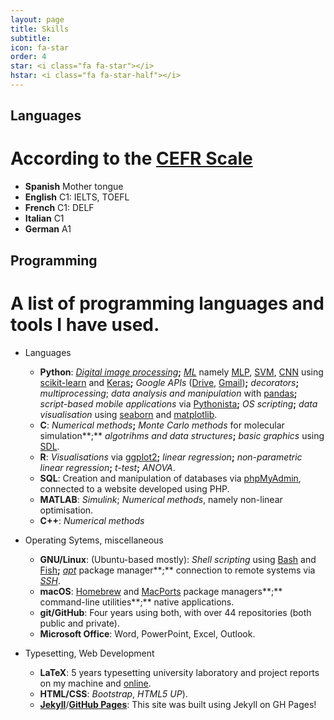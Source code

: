 ```yaml
---
layout: page 
title: Skills
subtitle: 
icon: fa-star
order: 4
star: <i class="fa fa-star"></i> 
hstar: <i class="fa fa-star-half"></i> 
---
```


## Languages
# According to the [CEFR Scale](https://www.coe.int/en/web/common-european-framework-reference-languages/level-descriptions)
- **Spanish** Mother tongue 
- **English** C1: IELTS, TOEFL
- **French** C1: DELF
- **Italian** C1
- **German** A1

## Programming 
# A list of programming languages and tools I have used.
- Languages
    - **Python**: [_Digital image processing_](https://en.wikipedia.org/wiki/Digital_image_processing)**;** 
[_ML_](https://en.wikipedia.org/wiki/Machine_learning) 
namely [MLP](https://en.wikipedia.org/wiki/Multilayer_perceptron), [SVM](https://en.wikipedia.org/wiki/Support-vector_machine), [CNN](https://en.wikipedia.org/wiki/Convolutional_neural_network) 
using [scikit-learn](https://scikit-learn.org/stable/index.html) 
and [Keras](https://keras.io/)**;** 
_Google APIs_ ([Drive](https://developers.google.com/drive/), [Gmail](https://developers.google.com/gmail/api/))**;** 
_decorators_**;** _multiprocessing_; 
_data analysis and manipulation_ with [pandas](https://pandas.pydata.org/)**;**
_script-based mobile applications_ via [Pythonista](https://omz-software.com/pythonista/)**;**
_OS scripting_**;**
_data visualisation_  using [seaborn](https://seaborn.pydata.org/) and [matplotlib](https://matplotlib.org/).
    - **C**: _Numerical methods_**;** 
 _Monte Carlo methods_ for molecular simulation**;** 
_algotrihms and data structures_**;**
_basic graphics_ using [SDL](https://www.libsdl.org/).
    - **R**: _Visualisations_ via [ggplot2](https://ggplot2.tidyverse.org/index.html)**;**
_linear regression_**;** _non-parametric linear regression_**;**
_t-test_**;** _ANOVA_. 
    - **SQL**: Creation and manipulation of databases via [phpMyAdmin](https://www.phpmyadmin.net/), connected to a website developed using PHP.  
    - **MATLAB**: _Simulink_; _Numerical methods_, namely non-linear optimisation.
    - **C++**: _Numerical methods_

- Operating Sytems, miscellaneous
    - **GNU/Linux**: (Ubuntu-based mostly): _Shell scripting_ using [Bash](https://www.gnu.org/software/bash/) and [Fish](https://fishshell.com/)**;**
[_apt_](https://en.wikipedia.org/wiki/APT_(software)) package manager**;**
connection to remote systems via [_SSH_](https://en.wikipedia.org/wiki/Secure_Shell).
    - **macOS**: [Homebrew](https://brew.sh/) and [MacPorts](https://ports.macports.org/) package managers**;** command-line utilities**;** native applications.
    - **git/GitHub**: Four years using both, with over 44 repositories (both public and private).  
    - **Microsoft Office**: Word, PowerPoint, Excel, Outlook.

- Typesetting, Web Development
    - **LaTeX**: 5 years typesetting university laboratory and project reports on my machine and [online](https://www.overleaf.com/).
    - **HTML/CSS**: _Bootstrap_, _HTML5 UP_).
    - [**Jekyll**](https://jekyllrb.com/)/[**GitHub Pages**](https://pages.github.com/): This site was built using Jekyll on GH Pages!

